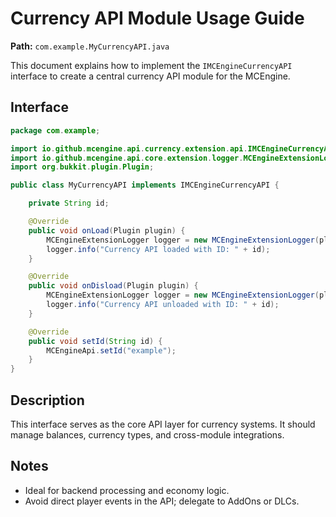# Currency API Module Usage Guide

**Path:** `com.example.MyCurrencyAPI.java`

This document explains how to implement the `IMCEngineCurrencyAPI` interface to create a central currency API module for the MCEngine.

## Interface

```java
package com.example;

import io.github.mcengine.api.currency.extension.api.IMCEngineCurrencyAPI;
import io.github.mcengine.api.core.extension.logger.MCEngineExtensionLogger;
import org.bukkit.plugin.Plugin;

public class MyCurrencyAPI implements IMCEngineCurrencyAPI {

    private String id;

    @Override
    public void onLoad(Plugin plugin) {
        MCEngineExtensionLogger logger = new MCEngineExtensionLogger(plugin, "API", id);
        logger.info("Currency API loaded with ID: " + id);
    }

    @Override
    public void onDisload(Plugin plugin) {
        MCEngineExtensionLogger logger = new MCEngineExtensionLogger(plugin, "API", id);
        logger.info("Currency API unloaded with ID: " + id);
    }

    @Override
    public void setId(String id) {
        MCEngineApi.setId("example");
    }
}
```

## Description

This interface serves as the core API layer for currency systems. It should manage balances, currency types, and cross-module integrations.

## Notes

- Ideal for backend processing and economy logic.
- Avoid direct player events in the API; delegate to AddOns or DLCs.
